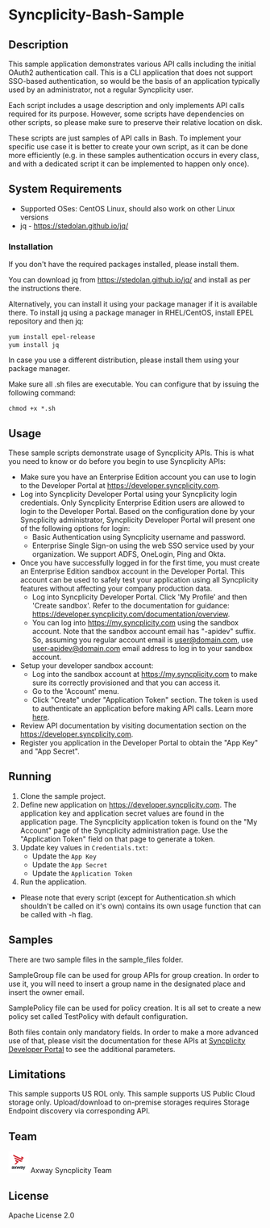 # Syncplicity-Bash-Sample

## Description

This sample application demonstrates various API calls including the initial OAuth2 authentication call. This is a CLI application that does not support SSO-based authentication, so would be the basis of an application typically used by an administrator, not a regular Syncplicity user.

Each script includes a usage description and only implements API calls required for its purpose. However, some scripts have dependencies on other scripts, so please make sure to preserve their relative location on disk.

These scripts are just samples of API calls in Bash. To implement your specific use case it is better to create your own script, as it can be done more efficiently (e.g. in these samples authentication occurs in every class, and with a dedicated script it can be implemented to happen only once).

## System Requirements

* Supported OSes: CentOS Linux, should also work on other Linux versions
* jq - <https://stedolan.github.io/jq/>

### Installation

If you don't have the required packages installed, please install them.

You can download jq from <https://stedolan.github.io/jq/> and install as per the instructions there.

Alternatively, you can install it using your package manager if it is available there.
To install jq using a package manager in RHEL/CentOS, install EPEL repository and then jq:

    yum install epel-release
    yum install jq

In case you use a different distribution, please install them using your package manager.

Make sure all .sh files are executable.
You can configure that by issuing the following command:

    chmod +x *.sh

## Usage

These sample scripts demonstrate usage of Syncplicity APIs. This is what you need to know or do before you begin to use Syncplicity APIs:

* Make sure you have an Enterprise Edition account you can use to login to the Developer Portal at <https://developer.syncplicity.com>.
* Log into Syncplicity Developer Portal using your Syncplicity login credentials.
  Only Syncplicity Enterprise Edition users are allowed to login to the Developer Portal.
  Based on the configuration done by your Syncplicity administrator,
  Syncplicity Developer Portal will present one of the following options for login:
  * Basic Authentication using Syncplicity username and password.
  * Enterprise Single Sign-on using the web SSO service used by your organization. We support ADFS, OneLogin, Ping and Okta.
* Once you have successfully logged in for the first time,
  you must create an Enterprise Edition sandbox account in the Developer Portal.
  This account can be used to safely test your application using all Syncplicity features
  without affecting your company production data.
  * Log into Syncplicity Developer Portal. Click 'My Profile' and then 'Create sandbox'.
    Refer to the documentation for guidance: <https://developer.syncplicity.com/documentation/overview>.
  * You can log into <https://my.syncplicity.com> using the sandbox account.
    Note that the sandbox account email has "-apidev" suffix.
    So, assuming you regular account email is user@domain.com,
    use user-apidev@domain.com email address to log in to your sandbox account.
* Setup your developer sandbox account:
  * Log into the sandbox account at <https://my.syncplicity.com> to make sure its correctly provisioned and that you can access it.
  * Go to the 'Account' menu.
  * Click "Create" under "Application Token" section.
    The token is used to authenticate an application before making API calls.
    Learn more [here](https://syncplicity.zendesk.com/hc/en-us/articles/115002028926-Getting-Started-with-Syncplicity-APIs).
* Review API documentation by visiting documentation section on the <https://developer.syncplicity.com>.
* Register you application in the Developer Portal to obtain the "App Key" and "App Secret".

## Running

1. Clone the sample project.
2. Define new application on <https://developer.syncplicity.com>. The application key and application secret values are found in the application page.
  The Syncplicity application token is found on the "My Account" page of the Syncplicity administration page.
  Use the "Application Token" field on that page to generate a token.
3. Update key values in `Credentials.txt`:
    * Update the `App Key`
    * Update the `App Secret`
    * Update the `Application Token`
4. Run the application.

* Please note that every script (except for Authentication.sh which shouldn't be called on it's own) contains its own usage function that can be called with -h flag.

## Samples

There are two sample files in the sample_files folder.

SampleGroup file can be used for group APIs for group creation.
In order to use it, you will need to insert a group name in the designated place and insert the owner email.

SamplePolicy file can be used for policy creation.
It is all set to create a new policy set called TestPolicy with default configuration.

Both files contain only mandatory fields.
In order to make a more advanced use of that, please visit the documentation for these APIs at [Syncplicity Developer Portal](<https://developer.syncplicity.com>) to see the additional parameters.

## Limitations

This sample supports US ROL only.
This sample supports US Public Cloud storage only.
Upload/download to on-premise storages requires Storage Endpoint discovery via corresponding API.

## Team

![alt text][Axwaylogo] Axway Syncplicity Team

[Axwaylogo]: https://github.com/Axway-syncplicity/Assets/raw/master/AxwayLogoSmall.png "Axway logo"

## License

Apache License 2.0
